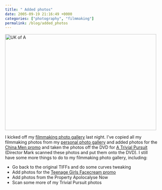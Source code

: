 ```yaml
---
title: " Added photos"
date: 2005-09-19 21:16:49 +0000
categories: ["photography", "filmmaking"]
permalink: /blog/added_photos
---
```


<a data-flickr-embed="true"  href="https://www.flickr.com/photos/37816297@N06/albums/72157627891208636" title="UK of A"><img src="https://c1.staticflickr.com/7/6154/6242996415_5086ac6051.jpg" width="500" height="317" alt="UK of A"></a><script async src="//embedr.flickr.com/assets/client-code.js" charset="utf-8"></script>

I kicked off my [filmmaking photo
gallery](https://www.flickr.com/photos/37816297@N06/collections/72157627766904375/) last night. I've copied all my filmmaking photos from
my [personal photo gallery](http://www.xlk.org.uk/gallery) and added
photos for the [China Men promo](https://www.flickr.com/photos/37816297@N06/sets/72157627766587031/) and
taken the photos off the DVD for [A Trivial
Pursuit](https://www.flickr.com/photos/37816297@N06/sets/72157627766621775/) (Director Mark scanned these
photos and put them onto the DVD). I still have some more things to do
to my filmmaking photo gallery, including:

-   Go back to the original TIFFs and do some curves tweaking
-   Add photos for the [Teenage Girls Facecream
    promo](http://www.dmiproductions.co.uk/questionable/)
-   Add photos from the Property Apolocalyse Now
-   Scan some more of my Trivial Pursuit photos

